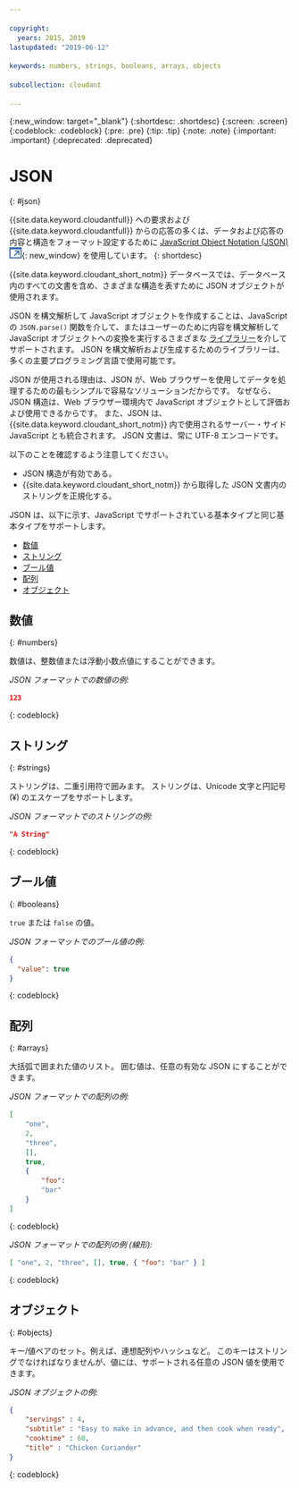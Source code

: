 ```yaml
---

copyright:
  years: 2015, 2019
lastupdated: "2019-06-12"

keywords: numbers, strings, booleans, arrays, objects

subcollection: cloudant

---
```


{:new_window: target="_blank"}
{:shortdesc: .shortdesc}
{:screen: .screen}
{:codeblock: .codeblock}
{:pre: .pre}
{:tip: .tip}
{:note: .note}
{:important: .important}
{:deprecated: .deprecated}

<!-- Acrolinx: 2017-05-10 -->

# JSON
{: #json}

{{site.data.keyword.cloudantfull}} への要求および
{{site.data.keyword.cloudantfull}} からの応答の多くは、データおよび応答の内容と構造をフォーマット設定するために [JavaScript Object Notation (JSON) ![外部リンク・アイコン](../images/launch-glyph.svg "外部リンク・アイコン")](https://en.wikipedia.org/wiki/JSON){: new_window}
を使用しています。
{: shortdesc}

{{site.data.keyword.cloudant_short_notm}} データベースでは、データベース内のすべての文書を含め、さまざまな構造を表すために JSON オブジェクトが使用されます。

JSON を構文解析して JavaScript オブジェクトを作成することは、JavaScript の `JSON.parse()` 関数を介して、またはユーザーのために内容を構文解析して JavaScript オブジェクトへの変換を実行するさまざまな [ライブラリー](/docs/services/Cloudant?topic=cloudant-client-libraries#client-libraries)を介してサポートされます。 JSON を構文解析および生成するためのライブラリーは、多くの主要プログラミング言語で使用可能です。

JSON が使用される理由は、JSON が、Web ブラウザーを使用してデータを処理するための最もシンプルで容易なソリューションだからです。
なぜなら、JSON 構造は、Web ブラウザー環境内で JavaScript オブジェクトとして評価および使用できるからです。
また、JSON は、{{site.data.keyword.cloudant_short_notm}} 内で使用されるサーバー・サイド JavaScript とも統合されます。
JSON 文書は、常に UTF-8 エンコードです。

以下のことを確認するよう注意してください。
-   JSON 構造が有効である。
-   {{site.data.keyword.cloudant_short_notm}} から取得した JSON 文書内のストリングを正規化する。

JSON は、以下に示す、JavaScript でサポートされている基本タイプと同じ基本タイプをサポートします。

-   [数値](#numbers)
-   [ストリング](#strings)
-   [ブール値](#booleans)
-   [配列](#arrays)
-   [オブジェクト](#objects)

## 数値
{: #numbers}

数値は、整数値または浮動小数点値にすることができます。

_JSON フォーマットでの数値の例:_

```json
123
```
{: codeblock}

## ストリング
{: #strings}

ストリングは、二重引用符で囲みます。 ストリングは、Unicode 文字と円記号 (&#xa5;) のエスケープをサポートします。

_JSON フォーマットでのストリングの例:_

```json
"A String"
```
{: codeblock}

## ブール値
{: #booleans}

`true` または `false` の値。

_JSON フォーマットでのブール値の例:_

```json
{
  "value": true
}
```
{: codeblock}

## 配列
{: #arrays}

大括弧で囲まれた値のリスト。 囲む値は、任意の有効な JSON にすることができます。

_JSON フォーマットでの配列の例:_

```json
[
    "one",
    2,
    "three",
    [],
    true,
    {
        "foo":
        "bar"
    }
]
```
{: codeblock}

_JSON フォーマットでの配列の例 (線形):_

```json
[ "one", 2, "three", [], true, { "foo": "bar" } ]
```
{: codeblock}

## オブジェクト
{: #objects}

キー/値ペアのセット。例えば、連想配列やハッシュなど。
このキーはストリングでなければなりませんが、値には、サポートされる任意の JSON 値を使用できます。

_JSON オブジェクトの例:_

```json
{
    "servings" : 4,
    "subtitle" : "Easy to make in advance, and then cook when ready",
    "cooktime" : 60,
    "title" : "Chicken Coriander"
}
```
{: codeblock}
